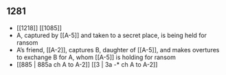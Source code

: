 ## 1281
- [[1218]] [[1085]] 
- A, captured by [[A-5]] and taken to a secret place, is being held for ransom
- A’s friend, [[A-2]], captures B, daughter of [[A-5]], and makes overtures to exchange B for A, whom [[A-5]] is holding for ransom
- [[885 | 885a ch A to A-2]] [[3 | 3a -* ch A to A-2]] 


